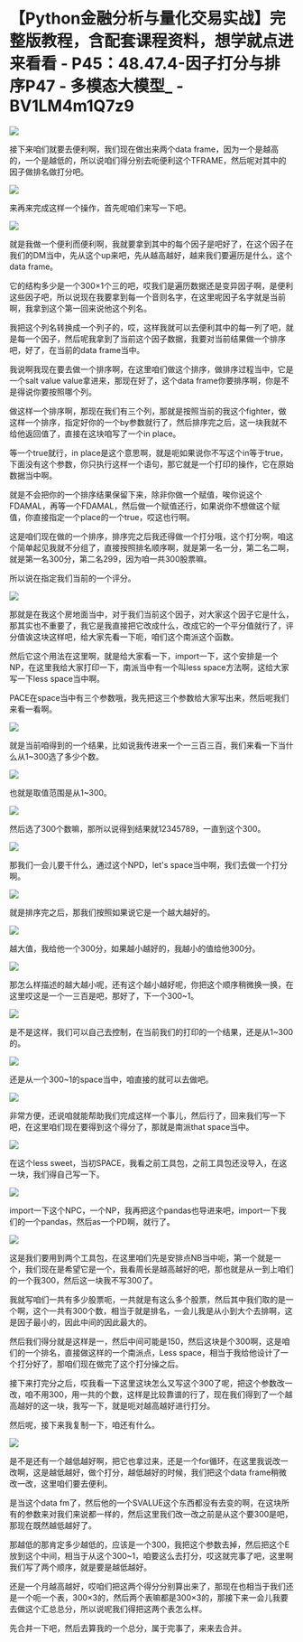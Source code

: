 # 【Python金融分析与量化交易实战】完整版教程，含配套课程资料，想学就点进来看看 - P45：48.47.4-因子打分与排序P47 - 多模态大模型_ - BV1LM4m1Q7z9

![](img/f3e3a5fcc57523a5b36b825000ff0300_0.png)

接下来咱们就要去便利啊，我们现在做出来两个data frame，因为一个是越高的，一个是越低的，所以说咱们得分别去呃便利这个TFRAME，然后呢对其中的因子做排名做打分吧。



![](img/f3e3a5fcc57523a5b36b825000ff0300_2.png)

来再来完成这样一个操作，首先呢咱们来写一下吧。

![](img/f3e3a5fcc57523a5b36b825000ff0300_4.png)

就是我做一个便利而便利啊，我就要拿到其中的每个因子是吧好了，在这个因子在我们的DM当中，先从这个up来吧，先从越高越好，越来我们要遍历是什么，这个data frame。

它的结构多少是一个300×1个三的吧，哎我们是遍历数据还是变异因子啊，是便利这些因子吧，所以说现在我要拿到每一个音则名字，在这里呢因子名字就是当前啊，我拿到这个第一回来说他这个列名。

我把这个列名转换成一个列子的，哎，这样我就可以去便利其中的每一列了吧，就是每一个因子，然后呢我拿到了当前这个因子数据，我要对当前结果做一个排序吧，好了，在当前的data frame当中。

我说啊我现在要去做一个排序啊，在这里咱们做这个排序，做排序过程当中，它是一个salt value value拿进来，那现在好了，这个data frame你要排序啊，你是不是得说你要按照哪个列。

做这样一个排序啊，那现在我们有三个列，那就是按照当前的我这个fighter，做这样一个排序，指定好你的一个by参数就行了，然后排序完之后，这一块我就不给他返回值了，直接在这块咱写了一个in place。

等一个true就行，in place是这个意思啊，就是呃如果说你不写这个in等于true，下面没有这个参数，你只执行这样一个语句，那它就是一个打印的操作，它在原始数据当中啊。

就是不会把你的一个排序结果保留下来，除非你做一个赋值，唉你说这个FDAMAL，再等一个FDAMAL，然后做一个赋值还行，如果说你不想做这个赋值，你直接指定一个place的一个true，哎这也行啊。

这是咱们现在做的一个排序，排序完之后我还得做一个打分哦，这个打分啊，咱这个简单起见我就不分组了，直接按照排名顺序啊，就是第一名一分，第二名二啊，就是第一名300分，第二名299，因为咱一共300股票嘛。

所以说在指定我们当前的一个评分。

![](img/f3e3a5fcc57523a5b36b825000ff0300_6.png)

那就是在我这个房地面当中，对于我们当前这个因子，对大家这个因子它是什么，那其实也不重要了，我它是我直接把它改成什么，改成它的一个平分值就行了，评分值诶这块这样吧，给大家先看一下呃，咱们这个南派这个函数。

然后它这个用法在这里啊，就是给大家看一下，import一下，这个安排是一个NP，在这里我给大家打印一下，南派当中有一个叫less space方法啊，这给大家写一下less space当中啊。

PACE在space当中有三个参数哦，我先把这三个参数给大家写出来，然后呢我们来看一看啊。

![](img/f3e3a5fcc57523a5b36b825000ff0300_8.png)

就是当前咱得到的一个结果，比如说我传进来一个一三百三百，我们来看一下当什么从1~300选了多少个数。

![](img/f3e3a5fcc57523a5b36b825000ff0300_10.png)

也就是取值范围是从1~300。

![](img/f3e3a5fcc57523a5b36b825000ff0300_12.png)

然后选了300个数嘛，那所以说得到结果就12345789，一直到这个300。

![](img/f3e3a5fcc57523a5b36b825000ff0300_14.png)

那我们一会儿要干什么，通过这个NPD，let's space当中啊，我们去做一个打分啊。

![](img/f3e3a5fcc57523a5b36b825000ff0300_16.png)

就是排序完之后，那我们按照如果说它是一个越大越好的。

![](img/f3e3a5fcc57523a5b36b825000ff0300_18.png)

越大值，我给他一个300分，如果越小越好的，我越小的值给他300分。

![](img/f3e3a5fcc57523a5b36b825000ff0300_20.png)

那怎么样描述的越大越小呢，还有这个越小越好呢，你把这个顺序稍微换一换，在这里哎这是一个一三百是吧，那好了，下一个300~1。



![](img/f3e3a5fcc57523a5b36b825000ff0300_22.png)

是不是这样，我们可以自己去控制，在当前我们的打印的一个结果，还是从1~300的。

![](img/f3e3a5fcc57523a5b36b825000ff0300_24.png)

还是从一个300~1的space当中，咱直接的就可以去做吧。

![](img/f3e3a5fcc57523a5b36b825000ff0300_26.png)

非常方便，还说咱就能帮助我们完成这样一个事儿，然后行了，回来我们写一下吧，在这里咱们现在要得到这个得分了，那就是南派that space当中。



![](img/f3e3a5fcc57523a5b36b825000ff0300_28.png)

在这个less sweet，当初SPACE，我看之前工具包，之前工具包还没导入，在这一块，我们得自己写一下。



![](img/f3e3a5fcc57523a5b36b825000ff0300_30.png)

import一下这个NPC，一个NP，我再把这个pandas也导进来吧，import一下我们的一个pandas，然后as一个PD啊，就行了。



![](img/f3e3a5fcc57523a5b36b825000ff0300_32.png)

这是我们要用到两个工具包，在这里咱们先是安排点NB当中呃，第一个就是一个，我们现在是希望它是一个，我看周长是越高越好的吧，那也就是从一到上咱们的一个我300，然后这一块我不写300了。

我就写咱们一共有多少股票呃，一共就是有这么多个股票，然后其中我们取的是一个啊，这个一共有300个数，相当于就是排名，一会儿我是从小到大个去排啊，这是因子最小的，因此中间的因此最大的。

然后我们得分就是这样是一，然后中间可能是150，然后这块是个300啊，这是咱们的一个排名，直接做这样的一个南派点，Less space，相当于我给他设计了一个打分好了，那咱们现在做完了这个打分操之后。

接下来打完分之后，哎我看一下这里这块怎么又写这个300了呢，把这个参数改一改，咱不用300，用一共的个数，这样是比较靠谱的行了，现在我们得到了一个越高越好的这一块，我写一下，就是呃对越高越好进行打分。

然后呢，接下来我复制一下，咱还有什么。

![](img/f3e3a5fcc57523a5b36b825000ff0300_34.png)

是不是还有一个越低越好啊，把它也拿过来，还是一个for循环，在这里我说改一改啊，这是越低越好，做个打分，越低越好的时候，我们把这个data frame稍微改一改，这里咱们要去便利。

是当这个data fm了，然后他的一个SVALUE这个东西都没有去变的啊，在这块所有的参数来对我们来说都一样的，然后这里我们改一改之前是从这个要300是吧，那现在既然越低越好了。

那越低的那肯定多少越低的，应该是一个300，我把这个参数去掉，然后把这个E放到这个中间，相当于从这个300~1，咱要这么去打分，哎这就完事了吧，这里啊我们写了两个顺序，就是要是越低越好。

还是一个月越高越好，哎咱们把这两个得分分别算出来了，那现在也相当于我们还是一个呃一个表，300×3的，然后两个表嘛都是300×3的，那接下来一会儿我要去做这个汇总总分，所以说呢我们得把这两个表怎么样。

先合并一下吧，然后去算我的一个总分，属于完事了，来来去合并。